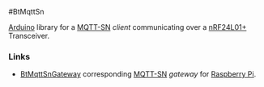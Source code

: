 #BtMqttSn

[Arduino][Arduino] library for a [MQTT-SN][MQTT-SN] *client* communicating over a [nRF24L01+][nRF24] Transceiver.


### Links
 - [BtMqttSnGateway][BtMqttSnGateway] corresponding [MQTT-SN][MQTT-SN]  *gateway* for [Raspberry Pi][RasPi].


[Arduino]: http://arduino.cc "Arduino"
[MQTT-SN]: http://mqtt.org/new/wp-content/uploads/2009/06/MQTT-SN_spec_v1.2.pdf "MQTT-SN"
[nRF24]: http://www.nordicsemi.com/eng/Products/2.4GHz-RF/nRF24L01P "nRF24L01+"
[BtMqttSnGateway]: https://github.com/bittailor/BtEmbedded "BtMqttSnGateway"
[RasPi]: http://www.raspberrypi.org/ "Raspberry Pi"
